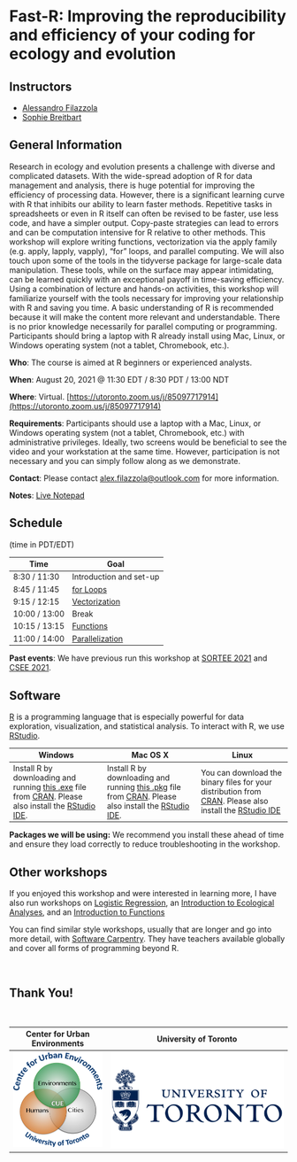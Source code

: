 
# Fast-R: Improving the reproducibility and efficiency of your coding for ecology and evolution


## Instructors

- [Alessandro Filazzola](http://www.filazzola.info) 
- [Sophie Breitbart](https://sophiebreitbart.wordpress.com/)

## General Information

Research in ecology and evolution presents a challenge with diverse and complicated datasets. With the wide-spread adoption of R for data management and analysis, there is huge potential for improving the efficiency of processing data. However, there is a significant learning curve with R that inhibits our ability to learn faster methods. Repetitive tasks in spreadsheets or even in R itself can often be revised to be faster, use less code, and have a simpler output. Copy-paste strategies can lead to errors and can be computation intensive for R relative to other methods. This workshop will explore writing functions, vectorization via the apply family (e.g. apply, lapply, vapply), “for” loops, and parallel computing. We will also touch upon some of the tools in the tidyverse package for large-scale data manipulation. These tools, while on the surface may appear intimidating, can be learned quickly with an exceptional payoff in time-saving efficiency. Using a combination of lecture and hands-on activities, this workshop will familiarize yourself with the tools necessary for improving your relationship with R and saving you time. A basic understanding of R is recommended because it will make the content more relevant and understandable. There is no prior knowledge necessarily for parallel computing or programming. Participants should bring a laptop with R already install using Mac, Linux, or Windows operating system (not a tablet, Chromebook, etc.). 

**Who**: The course is aimed at R beginners or experienced analysts.

**When**: August 20, 2021 @ 11:30 EDT / 8:30 PDT / 13:00 NDT

**Where**: Virtual. [https://utoronto.zoom.us/j/85097717914](https://utoronto.zoom.us/j/85097717914)

**Requirements**: Participants should use a laptop with a Mac, Linux, or Windows operating system (not a tablet, Chromebook, etc.) with administrative privileges. Ideally, two screens would be beneficial to see the video and your workstation at the same time. However, participation is not necessary and you can simply follow along as we demonstrate. 

**Contact**: Please contact alex.filazzola@outlook.com for more information.

**Notes**: [Live Notepad](https://etherpad.wikimedia.org/p/SORTEE-FastR)


## Schedule 
(time in PDT/EDT)


Time   | Goal
-------|------------
8:30 / 11:30   | Introduction and set-up
8:45 / 11:45  | [for Loops](forloops/forLoops.html)
9:15 / 12:15 | [Vectorization](Vectorization/vectorization.html)
10:00 / 13:00 | Break
10:15 / 13:15 | [Functions](Functions/Functions.html)
11:00 / 14:00  | [Parallelization](Parallelization/parallelization.html)

**Past events**: We have previous run this workshop at [SORTEE 2021](https://www.sortee.org/events/) and [CSEE 2021](https://csee-scee2021.ca/). 

## Software

[R](http://www.r-project.org/) is a programming language that is especially powerful for data exploration, visualization, and statistical analysis. To interact with R, we use [RStudio](http://www.rstudio.com/).


Windows        |   Mac OS  X   |      Linux
---------------|---------------|---------------
Install R by downloading and running [this .exe](http://cran.r-project.org/bin/windows/base/release.htm) file from [CRAN](http://cran.r-project.org/index.html). Please also install the [RStudio IDE](http://www.rstudio.com/ide/download/desktop).| Install R by downloading and running [this .pkg](http://cran.r-project.org/bin/macosx/R-latest.pkg) file from [CRAN](http://cran.r-project.org/index.html). Please also install the [RStudio IDE](http://www.rstudio.com/ide/download/desktop).|You can download the binary files for your distribution from [CRAN](http://cran.r-project.org/index.html). Please also install the [RStudio IDE](http://www.rstudio.com/ide/download/desktop)

**Packages we will be using:** We recommend you install these ahead of time and ensure they load correctly to reduce troubleshooting in the workshop. 


## Other workshops

If you enjoyed this workshop and were interested in learning more, I have also run workshops on [Logistic Regression](https://github.com/afilazzola/CUELogisticRegression), an [Introduction to Ecological Analyses](https://afilazzola.github.io/UoA.CommunityAnalyses.2018/), and an [Introduction to Functions](https://afilazzola.github.io/Intro2Functions/)

You can find similar style workshops, usually that are longer and go into more detail, with [Software Carpentry](https://software-carpentry.org/). They have teachers available globally and cover all forms of programming beyond R. 

<br>

## Thank You!

<br>

 Center for Urban Environments         |  University of Toronto
:-------------------------------------:|:-------------------------:
![](images/CUElogo.png)                |  ![](images/UoT.png)
 
